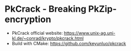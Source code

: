 # PkCrack - Breaking PkZip-encryption

- PkCrack official website: https://www.unix-ag.uni-kl.de/~conrad/krypto/pkcrack.html
- Build with CMake: https://github.com/keyunluo/pkcrack
